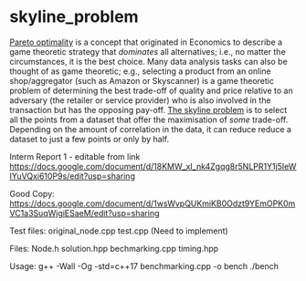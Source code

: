 # skyline_problem
[Pareto optimality](https://en.wikipedia.org/wiki/Pareto_efficiency) is a concept that originated in Economics to describe a game theoretic strategy that *dominates* all alternatives; i.e., no matter the circumstances, it is the best choice. Many data analysis tasks can also be thought of as game theoretic; e.g., selecting a product from an online shop/aggregator (such as Amazon or Skyscanner) is a game theoretic problem of determining the best trade-off of quality and price relative to an adversary (the retailer or service provider) who is also involved in the transaction but has the opposing pay-off. [The skyline problem](http://delab.csd.auth.gr/papers/IISA2015tpm.pdf) is to select all the points from a dataset that offer the maximisation of *some* trade-off. Depending on the amount of correlation in the data, it can reduce reduce a dataset to just a few points or only by half.

Interm Report 1 - editable from link
https://docs.google.com/document/d/18KMW_xI_nk4Zgqg8r5NLPR1Y1j5IeWIYuVQxi610P9s/edit?usp=sharing

Good Copy:
https://docs.google.com/document/d/1wsWvpQUKmiKB0Odzt9YEmOPK0mVC1a3SuqWjgiESaeM/edit?usp=sharing


Test files:
    original_node.cpp
    test.cpp (Need to implement)

Files:
    Node.h
    solution.hpp
    bechmarking.cpp 
    timing.hpp


Usage:
    g++ -Wall -Og -std=c++17 benchmarking.cpp -o bench 
    ./bench
